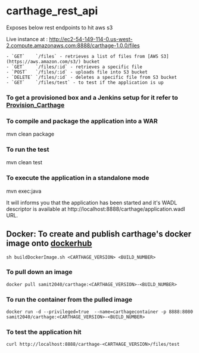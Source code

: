 # carthage_rest_api
Exposes below rest endpoints to hit aws s3

Live instance at : http://ec2-54-149-114-0.us-west-2.compute.amazonaws.com:8888/carthage-1.0.0/files

    - `GET`    `/files` - retrieves a list of files from [AWS S3](https://aws.amazon.com/s3/) bucket
    - `GET`    `/files/:id` - retrieves a specific file
    - `POST`   `/files/:id` - uploads file into S3 bucket
    - `DELETE` `/files/:id` - deletes a specific file from S3 bucket
    - `GET`    `/files/test` - to test if the application is up 
    
### To get a provisioned box and a Jenkins setup for it refer to [Provision_Carthage](https://github.com/samit2040/provision_carthage.git)
    
### To compile and package the application into a WAR
mvn clean package

### To run the test
mvn clean test

### To execute the application in a standalone mode
mvn exec:java

It will informs you that the application has been started and it's WADL descriptor is available at http://localhost:8888/carthage/application.wadl URL. 


## Docker: To create and publish carthage's docker image onto [dockerhub](https://hub.docker.com/r/samit2040/carthage/)
`sh buildDockerImage.sh <CARTHAGE_VERSION> <BUILD_NUMBER>` 

### To pull down an image 
`docker pull samit2040/carthage:<CARTHAGE_VERSION>-<BUILD_NUMBER>`

### To run the container from the pulled image
`docker run -d --privileged=true  --name=carthagecontainer -p 8888:8080 samit2040/carthage:<CARTHAGE_VERSION>-<BUILD_NUMBER>`

### To test the application hit 
`curl http://localhost:8888/carthage-<CARTHAGE_VERSION>/files/test`
